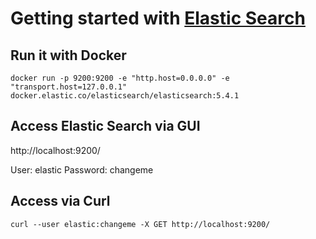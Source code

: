# Getting started with [Elastic Search](https://github.com/elastic/elasticsearch)

## Run it with Docker

`docker run -p 9200:9200 -e "http.host=0.0.0.0" -e "transport.host=127.0.0.1" docker.elastic.co/elasticsearch/elasticsearch:5.4.1`


## Access Elastic Search via GUI

http://localhost:9200/

User: elastic
Password: changeme

## Access via Curl

`curl --user elastic:changeme -X GET http://localhost:9200/`



